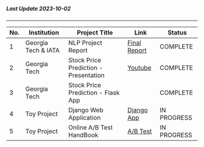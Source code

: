 ##### Last Update 2023-10-02
---
| No. | Institution | Project Title | Link | Status |
|-----------|-----------|-----------|-----------|-----------|
| 1 | Georgia Tech & IATA | NLP Project Report | [Final Report](https://drive.google.com/file/d/1SXueoSRs_-DWuFOUpSkaAPFTFfsgVhpn/view) | COMPLETE |
| 2 | Georgia Tech | Stock Price Prediction - Presentation | [Youtube](https://youtu.be/suWANYxdGC0) | COMPLETE |
| 3 | Georgia Tech | Stock Price Prediction - Flask App |  | COMPLETE |
| 4 | Toy Project | Django Web Application |[Django App](https://github.com/Hazel-Yeom/Hazel-Public-Portfolio/tree/main/project_web_application)| IN PROGRESS |
| 5 | Toy Project | Online A/B Test HandBook | [A/B Test](https://github.com/Hazel-Yeom/Hazel-Public-Portfolio/tree/main/project_ab_test) | IN PROGRESS |
